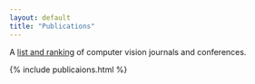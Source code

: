 ```yaml
---
layout: default
title: "Publications"
---
```


A [list and ranking](https://scholar.google.com/citations?view_op=top_venues&amp;hl=en&amp;vq=eng_computervisionpatternrecognition) of computer vision journals and conferences.

{% include publicaions.html %}
